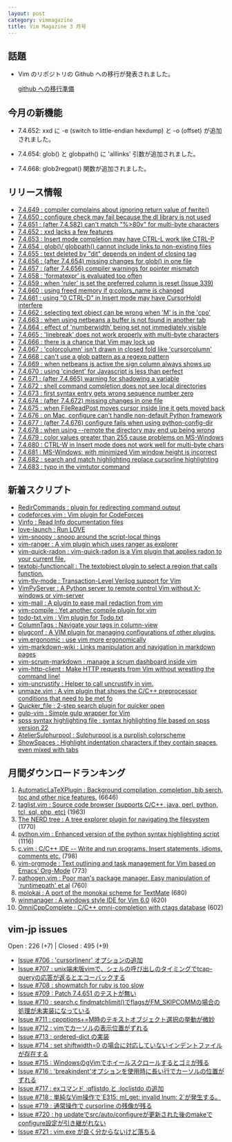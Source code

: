 ```yaml
---
layout: post
category: vimmagazine
title: Vim Magazine 3 月号
---
```


## 話題

- Vim のリポジトリの Github への移行が発表されました。

  [github への移行準備](http://vim-jp.org/blog/2015/03/25/preparations-for-moving-to-github.html)

## 今月の新機能

- 7.4.652: xxd に -e (switch to little-endian hexdump) と -o (offset) が追加されました。

- 7.4.654: glob() と globpath() に 'alllinks' 引数が追加されました。

- 7.4.668: glob2regpat() 関数が追加されました。

## リリース情報

- [7.4.649 : compiler complains about ignoring return value of fwrite()](http://code.google.com/p/vim/source/detail?r=8bee881c3ca5d72008268db5dde8e2940226f6bd)
- [7.4.650 : configure check may fail because the dl library is not used](http://code.google.com/p/vim/source/detail?r=7026d6f3367fca47d664a1b1ef1b302f5c0edc45)
- [7.4.651 : (after 7.4.582) can't match "%>80v" for multi-byte characters](http://code.google.com/p/vim/source/detail?r=2c7f279d419caab2b6329e0415322ebf4fa3f312)
- [7.4.652 : xxd lacks a few features](http://code.google.com/p/vim/source/detail?r=6c94cedccda4569141ddf71005a4087b8df833dc)
- [7.4.653 : Insert mode completion may have CTRL-L work like CTRL-P](http://code.google.com/p/vim/source/detail?r=41d50eba0c0f472b9d4399e01989679ad893ed2f)
- [7.4.654 : glob()/ globpath() cannot include links to non-existing files](http://code.google.com/p/vim/source/detail?r=6f1e4b7942c328173b1cb2b322314e028669a866)
- [7.4.655 : text deleted by "dit" depends on indent of closing tag](http://code.google.com/p/vim/source/detail?r=950e24f26ef8cc460c66238efce9104eaf424f79)
- [7.4.656 : (after 7.4.654) missing changes for glob() in one file](http://code.google.com/p/vim/source/detail?r=056809de0b298e7f32a76ace0575088a639f3b24)
- [7.4.657 : (after 7.4.656) compiler warnings for pointer mismatch](http://code.google.com/p/vim/source/detail?r=9fda0c52db0b0aa8819370d6061c8af61a8a13a8)
- [7.4.658 : 'formatexpr' is evaluated too often](http://code.google.com/p/vim/source/detail?r=9f74286c4404346bb69d10575eb5ac82cb635add)
- [7.4.659 : when 'ruler' is set the preferred column is reset (Issue 339)](http://code.google.com/p/vim/source/detail?r=5a12a68613670ddb7d3be0c693738400c61ef24b)
- [7.4.660 : using freed memory if g:colors&#x5f;name is changed](http://code.google.com/p/vim/source/detail?r=476a12a96bb1e5ccc71b1c1010d529deca271617)
- [7.4.661 : using "0 CTRL-D" in Insert mode may have CursorHoldI interfere](http://code.google.com/p/vim/source/detail?r=21719d38d2ff265c7f55230df8529780280f2cf9)
- [7.4.662 : selecting text object can be wrong when 'M' is in the 'cpo'](http://code.google.com/p/vim/source/detail?r=24e0b6dd52e1b259559f142e8c04aa0a74128146)
- [7.4.663 : when using netbeans a buffer is not found in another tab](http://code.google.com/p/vim/source/detail?r=77172f5bac73b69838da5b9161ef5574cf3b7189)
- [7.4.664 : effect of 'numberwidth' being set not immediately visible](http://code.google.com/p/vim/source/detail?r=27d9a4d8c1689123939b6c3114e8e60c9656f507)
- [7.4.665 : 'linebreak' does not work properly with multi-byte characters](http://code.google.com/p/vim/source/detail?r=80abb7288d39c917b875f6788246356f8f1da645)
- [7.4.666 : there is a chance that Vim may lock up](http://code.google.com/p/vim/source/detail?r=781104cb0d069389b2db31a7553118f44e4f24c1)
- [7.4.667 : 'colorcolumn' isn't drawn in closed fold like 'cursorcolumn'](http://code.google.com/p/vim/source/detail?r=fd495ad521dc55f76636b7dde74f59739512fa45)
- [7.4.668 : can't use a glob pattern as a regexp pattern](http://code.google.com/p/vim/source/detail?r=c52bb45c675242c167626ad303fbc8fb8ecaf844)
- [7.4.669 : when netbeans is active the sign column always shows up](http://code.google.com/p/vim/source/detail?r=97cc4ee3e095ce4e7178c41a39bac864ba6d2c7d)
- [7.4.670 : using 'cindent' for Javascript is less than perfect](http://code.google.com/p/vim/source/detail?r=c4cb95fb4c585d81adc794421f16f62a30f0fc30)
- [7.4.671 : (after 7.4.665) warning for shadowing a variable](http://code.google.com/p/vim/source/detail?r=8faab3792a924c58b592170980fc74244d7cf402)
- [7.4.672 : shell command completion does not see local directories](http://code.google.com/p/vim/source/detail?r=6529590f6c436594c3ba177c61efd9b42b3cbc08)
- [7.4.673 : first syntax entry gets wrong sequence number zero](http://code.google.com/p/vim/source/detail?r=67e7a819c8115a149d2e780fa1fa7d9fa96a6c02)
- [7.4.674 : (after 7.4.672) missing changes in one file](http://code.google.com/p/vim/source/detail?r=f26c1d294156c092290595897694627867809199)
- [7.4.675 : when FileReadPost moves cursor inside line it gets moved back](http://code.google.com/p/vim/source/detail?r=d879db7c2f56d8c16d997c4b37cee38036d7a721)
- [7.4.676 : on Mac, configure can't handle non-default Python framework](http://code.google.com/p/vim/source/detail?r=692bc2c52002dcc3a6c0e809057d46792e70db29)
- [7.4.677 : (after 7.4.676) configure fails when using python-config-dir](http://code.google.com/p/vim/source/detail?r=c8ff693e9ebc074137d0566868561b13dc11fe0c)
- [7.4.678 : when using --remote the directory may end up being wrong](http://code.google.com/p/vim/source/detail?r=b225e8fed8cc0e320527922e6abf1c7b8c6b83b6)
- [7.4.679 : color values greater than 255 cause problems on MS-Windows](http://code.google.com/p/vim/source/detail?r=43a07fa781552a64fe3e9be1bb504f8bac146a24)
- [7.4.680 : CTRL-W in Insert mode does not work well for multi-byte chars](http://code.google.com/p/vim/source/detail?r=c939d19bd86edd083bd690e2b6e1315877b098d7)
- [7.4.681 : MS-Windows: with minimized Vim window height is incorrect](http://code.google.com/p/vim/source/detail?r=dc96dd80aef84bbdf0537fbf9c9f5ab63a7ab649)
- [7.4.682 : search and match highlighting replace cursorline highlighting](http://code.google.com/p/vim/source/detail?r=f242cf1f98975b4840e5f4644c3c3e84d08d96eb)
- [7.4.683 : typo in the vimtutor command](http://code.google.com/p/vim/source/detail?r=6f55637de261d7e407502bd4d62557ec64aad2f9)

## 新着スクリプト

- [RedirCommands : plugin for redirecting command output](http://www.vim.org/scripts/script.php?script_id=5122)
- [codeforces.vim : Vim plugin for CodeForces](http://www.vim.org/scripts/script.php?script_id=5123)
- [Vinfo : Read Info documentation files](http://www.vim.org/scripts/script.php?script_id=5124)
- [love-launch : Run LOVE](http://www.vim.org/scripts/script.php?script_id=5125)
- [vim-snoopy : snoop around the script-local things](http://www.vim.org/scripts/script.php?script_id=5126)
- [vim-ranger : A vim plugin which uses ranger as explorer](http://www.vim.org/scripts/script.php?script_id=5127)
- [vim-quick-radon : vim-quick-radon is a Vim plugin that applies radon to your current file.](http://www.vim.org/scripts/script.php?script_id=5128)
- [textobj-functioncall : The textobject plugin to select a region that calls function.](http://www.vim.org/scripts/script.php?script_id=5129)
- [vim-tlv-mode : Transaction-Level Verilog support for Vim](http://www.vim.org/scripts/script.php?script_id=5130)
- [VimPyServer : A Python server to remote control Vim without X-windows or vim-server](http://www.vim.org/scripts/script.php?script_id=5131)
- [vim-mail : A plugin to ease mail redaction from vim](http://www.vim.org/scripts/script.php?script_id=5132)
- [vim-compile : Yet another compile plugin for vim](http://www.vim.org/scripts/script.php?script_id=5133)
- [todo-txt.vim : Vim plugin for Todo.txt](http://www.vim.org/scripts/script.php?script_id=5134)
- [ColumnTags : Navigate your tags in column-view](http://www.vim.org/scripts/script.php?script_id=5135)
- [plugconf : A VIM plugin for managing configurations of other plugins.](http://www.vim.org/scripts/script.php?script_id=5136)
- [vim.ergonomic : use vim more ergonomically](http://www.vim.org/scripts/script.php?script_id=5137)
- [vim-markdown-wiki : Links manipulation and navigation in markdown pages](http://www.vim.org/scripts/script.php?script_id=5138)
- [vim-scrum-markdown : manage a scrum dashboard inside vim](http://www.vim.org/scripts/script.php?script_id=5139)
- [vim-http-client : Make HTTP requests from Vim without wrestling the command line!](http://www.vim.org/scripts/script.php?script_id=5140)
- [vim-uncrustify : Helper to call uncrustify in vim.](http://www.vim.org/scripts/script.php?script_id=5141)
- [unmaze.vim : A vim plugin that shows the C/C++ preprocessor conditions that need to be met fo](http://www.vim.org/scripts/script.php?script_id=5142)
- [Quicker&#x5f;file : 2-step search plugin for quicker open](http://www.vim.org/scripts/script.php?script_id=5143)
- [gulp-vim : Simple gulp wrapper for Vim](http://www.vim.org/scripts/script.php?script_id=5144)
- [spss syntax highlighting file : syntax highlighting file based on spss version 22](http://www.vim.org/scripts/script.php?script_id=5145)
- [AtelierSulphurpool : Sulphurpool is a purplish colorscheme](http://www.vim.org/scripts/script.php?script_id=5146)
- [ShowSpaces : Highlight indentation characters if they contain spaces, even mixed with tabs](http://www.vim.org/scripts/script.php?script_id=5148)

## 月間ダウンロードランキング

1. [AutomaticLaTeXPlugin : Background compilation, completion, bib serch, toc and other nice features.](http://www.vim.org/scripts/script.php?script_id=2945) (6646)
2. [taglist.vim : Source code browser (supports C/C++, java, perl, python, tcl, sql, php, etc)](http://www.vim.org/scripts/script.php?script_id=273) (1963)
3. [The NERD tree : A tree explorer plugin for navigating the filesystem](http://www.vim.org/scripts/script.php?script_id=1658) (1770)
4. [python.vim : Enhanced version of the python syntax highlighting script](http://www.vim.org/scripts/script.php?script_id=790) (1116)
5. [c.vim : C/C++ IDE --  Write and run programs. Insert statements, idioms, comments etc.](http://www.vim.org/scripts/script.php?script_id=213) (798)
6. [vim-orgmode : Text outlining and task management for Vim based on Emacs' Org-Mode](http://www.vim.org/scripts/script.php?script_id=3642) (773)
7. [pathogen.vim : Poor man's package manager. Easy manipulation of 'runtimepath' et al](http://www.vim.org/scripts/script.php?script_id=2332) (760)
8. [molokai : A port of the monokai scheme for TextMate](http://www.vim.org/scripts/script.php?script_id=2340) (680)
9. [winmanager : A windows style IDE for Vim 6.0](http://www.vim.org/scripts/script.php?script_id=95) (620)
10. [OmniCppComplete : C/C++ omni-completion with ctags database](http://www.vim.org/scripts/script.php?script_id=1520) (602)

## vim-jp issues

Open : 226 (+7) | Closed : 495 (+9)

- [Issue #706 : 'cursorlinenr' オプションの追加](https://github.com/vim-jp/issues/issues/706)
- [Issue #707 : unix端末版vimで、シェルの呼び出しのタイミングでtcap-queryの応答が返るとエコーバックする](https://github.com/vim-jp/issues/issues/707)
- [Issue #708 : showmatch for ruby is too slow](https://github.com/vim-jp/issues/issues/708)
- [Issue #709 : Patch 7.4.651 のテストが無い](https://github.com/vim-jp/issues/issues/709)
- [Issue #710 : search.c findmatchlimit()でflagsがFM&#x5f;SKIPCOMMの場合の処理が未実装になっている](https://github.com/vim-jp/issues/issues/710)
- [Issue #711 : cpoptions+=M時のテキストオブジェクト選択の挙動が微妙](https://github.com/vim-jp/issues/issues/711)
- [Issue #712 : vimでカーソルの表示位置がずれる](https://github.com/vim-jp/issues/issues/712)
- [Issue #713 : ordered-dict の実装](https://github.com/vim-jp/issues/issues/713)
- [Issue #714 : set shiftwidth=0 の場合に対応していないインデントファイルが存在する](https://github.com/vim-jp/issues/issues/714)
- [Issue #715 : WindowsのgVimでホイールスクロールするとゴミが残る](https://github.com/vim-jp/issues/issues/715)
- [Issue #716 : 'breakindent'オプションを使用時に長い行でカーソルの位置がずれる](https://github.com/vim-jp/issues/issues/716)
- [Issue #717 : exコマンド :qflistdo と :loclistdo の追加](https://github.com/vim-jp/issues/issues/717)
- [Issue #718 : 単純なVim操作で&#x60;E315: ml&#x5f;get: invalid lnum: 2&#x60;が発生する。](https://github.com/vim-jp/issues/issues/718)
- [Issue #719 : 通常操作で cursorline の残像が残る](https://github.com/vim-jp/issues/issues/719)
- [Issue #720 : hg updateでsrc/auto/configureが更新された後のmakeでconfigure設定が引き継がれない](https://github.com/vim-jp/issues/issues/720)
- [Issue #721 : vim.exe が良く分からないけど落ちる](https://github.com/vim-jp/issues/issues/721)

